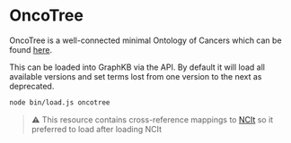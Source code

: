 # OncoTree

OncoTree is a well-connected minimal Ontology of Cancers which can be found [here](http://oncotree.mskcc.org/#/home).

This can be loaded into GraphKB via the API. By default it will load all available versions and
set terms lost from one version to the next as deprecated.

```bash
node bin/load.js oncotree
```

> :warning: This resource contains cross-reference mappings to [NCIt](../ncit) so it preferred to load after loading NCIt
